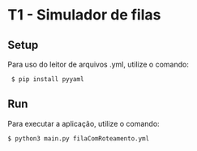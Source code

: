 # T1 - Simulador de filas

## Setup

Para uso do leitor de arquivos .yml, utilize o comando:

` $ pip install pyyaml`

## Run 

Para executar a aplicação, utilize o comando:

`$ python3 main.py filaComRoteamento.yml`